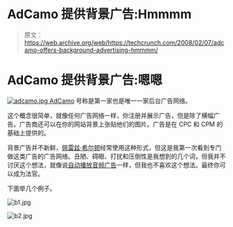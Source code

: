 # AdCamo 提供背景广告:Hmmmm 

> 原文：<https://web.archive.org/web/https://techcrunch.com/2008/02/07/adcamo-offers-background-advertising-hmmmm/>

# AdCamo 提供背景广告:嗯嗯

[![adcamo.jpg](img/cefba0a3a431c7d189598bbc6a14c225.png) AdCamo](https://web.archive.org/web/20221208090936/http://www.adcamo.com/) 号称是第一家也是唯一一家后台广告网络。

这个概念很简单，就像任何广告网络一样，你注册并展示广告，但是除了横幅广告，广告商还可以在你的网站背景上张贴他们的图片。广告是在 CPC 和 CPM 的基础上提供的。

背景广告并不新鲜，[佩雷兹·希尔顿](https://web.archive.org/web/20221208090936/http://www.perezhilton.com/)经常使用这种形式，但这是我第一次看到专门做这类广告的广告网络。丑陋、碍眼、打扰和压倒性是我想到的几个词，但我并不讨厌这个想法，就像说[自动播放音频广告](https://web.archive.org/web/20221208090936/http://www.beta.techcrunch.com/2008/01/24/do-not-want-pay-per-play-media-audio-ads/)一样，但我也不喜欢这个想法。最终你可以成为法官。

下面举几个例子。

![b1.jpg](img/1129e25266390b2ce0267d40f93ab077.png)

![b2.jpg](img/d285867f47da6670845f34595e62464f.png)
